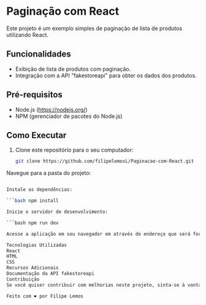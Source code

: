 # Paginação com React

Este projeto é um exemplo simples de paginação de lista de produtos utilizando React.

## Funcionalidades

- Exibição de lista de produtos com paginação.
- Integração com a API "fakestoreapi" para obter os dados dos produtos.

## Pré-requisitos

- Node.js (https://nodejs.org/)
- NPM (gerenciador de pacotes do Node.js)

## Como Executar

1. Clone este repositório para o seu computador:
   ```bash
   git clone https://github.com/filipelemosL/Paginacao-com-React.git
   ```
Navegue para a pasta do projeto:

  ```bash cd Paginacao-com-React

Instale as dependências:

  ```bash npm install

Inicie o servidor de desenvolvimento:

  ```bash npm run dev

Acesse a aplicação em seu navegador em através do endereço que será fornecido

Tecnologias Utilizadas
React
HTML
CSS
Recursos Adicionais
Documentação da API fakestoreapi
Contribuição
Se você quiser contribuir com melhorias neste projeto, sinta-se à vontade para abrir uma issue ou enviar um pull request.

Feito com ❤️ por Filipe Lemos
